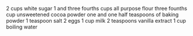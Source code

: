 2 cups white sugar
1 and three fourths cups all purpose flour
three founths cup unsweetened cocoa powder
one and one half teaspoons of baking powder
1 teaspoon salt
2 eggs
1 cup milk
2 teaspoons vanilla extract 
1 cup boiling water
